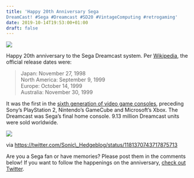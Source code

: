 ```yaml
---
title: 'Happy 20th Anniversary Sega
DreamCast! #Sega #Dreamcast #SD20 #VintageComputing #retrogaming'
date: 2019-10-14T19:53:00+01:00
draft: false
---
```


![](https://cdn-blog.adafruit.com/uploads/2019/10/untitled.jpg)

Happy 20th anniversary to the Sega Dreamcast system. Per [Wikipedia](https://en.wikipedia.org/wiki/Dreamcast), the official release dates were:

> Japan: November 27, 1998  
> North America: September 9, 1999  
> Europe: October 14, 1999  
> Australia: November 30, 1999

It was the first in the [sixth generation of video game consoles](https://en.wikipedia.org/wiki/History_of_video_game_consoles_(sixth_generation) "History of video game consoles (sixth generation)"), preceding Sony’s PlayStation 2, Nintendo’s GameCube and Microsoft’s Xbox. The Dreamcast was Sega’s final home console. 9.13 million Dreamcast units were sold worldwide.

![](https://66.media.tumblr.com/8e8db6f63044f772446432fe29c327d3/tumblr_ox6r1qKz3s1w1kerio1_r1_400.gifv)

via https://twitter.com/Sonic\_Hedgeblog/status/1181370743717875713

Are you a Sega fan or have memories? Please post them in the comments below! If you want to follow the happenings on the anniversary, [check out Twitter](https://twitter.com/search?q=dreamcast).